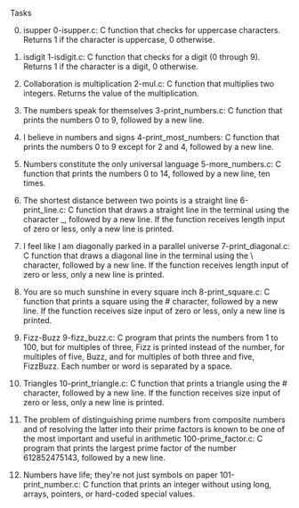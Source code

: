  Tasks 

0. isupper
0-isupper.c: C function that checks for uppercase characters. Returns 1 if the character is uppercase, 0 otherwise.

1. isdigit
1-isdigit.c: C function that checks for a digit (0 through 9). Returns 1 if the character is a digit, 0 otherwise.

2. Collaboration is multiplication
2-mul.c: C function that multiplies two integers. Returns the value of the multiplication.

3. The numbers speak for themselves
3-print_numbers.c: C function that prints the numbers 0 to 9, followed by a new line.

4. I believe in numbers and signs
4-print_most_numbers: C function that prints the numbers 0 to 9 except for 2 and 4, followed by a new line.

5. Numbers constitute the only universal language
5-more_numbers.c: C function that prints the numbers 0 to 14, followed by a new line, ten times.

6. The shortest distance between two points is a straight line
6-print_line.c: C function that draws a straight line in the terminal using the character _, followed by a new line.
If the function receives length input of zero or less, only a new line is printed.

7. I feel like I am diagonally parked in a parallel universe
7-print_diagonal.c: C function that draws a diagonal line in the terminal using the \ character, followed by a new line.
If the function receives length input of zero or less, only a new line is printed.

8. You are so much sunshine in every square inch
8-print_square.c: C function that prints a square using the # character, followed by a new line.
If the function receives size input of zero or less, only a new line is printed.

9. Fizz-Buzz
9-fizz_buzz.c: C program that prints the numbers from 1 to 100, but for multiples of three, Fizz is printed instead of the number, for multiples of five, Buzz, and for multiples of both three and five, FizzBuzz.
Each number or word is separated by a space.

10. Triangles
10-print_triangle.c: C function that prints a triangle using the # character, followed by a new line.
If the function receives size input of zero or less, only a new line is printed.

11. The problem of distinguishing prime numbers from composite numbers and of resolving the latter into their prime factors is known to be one of the most important and useful in arithmetic
100-prime_factor.c: C program that prints the largest prime factor of the number 612852475143, followed by a new line.

12. Numbers have life; they're not just symbols on paper
101-print_number.c: C function that prints an integer without using long, arrays, pointers, or hard-coded special values.
